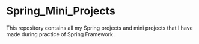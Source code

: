 # Spring_Mini_Projects
This repository contains all my Spring projects and mini projects that I have made during practice of Spring Framework .
